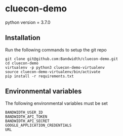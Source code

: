 # cluecon-demo
python version = 3.7.0

## Installation

Run the following commands to setup the git repo

```
git clone git@github.com:Bandwidth/cluecon-demo.git
cd cluecon-demo
virtualenv -p python3 cluecon-demo-virtualenv
source cluecon-demo-virtualenv/bin/activate
pip install -r requirements.txt
```

## Environmental variables

The following environmental variables must be set

```
BANDWIDTH_USER_ID
BANDWIDTH_API_TOKEN
BANDWIDTH_API_SECRET 
GOOGLE_APPLICATION_CREDENTIALS
URL
```
